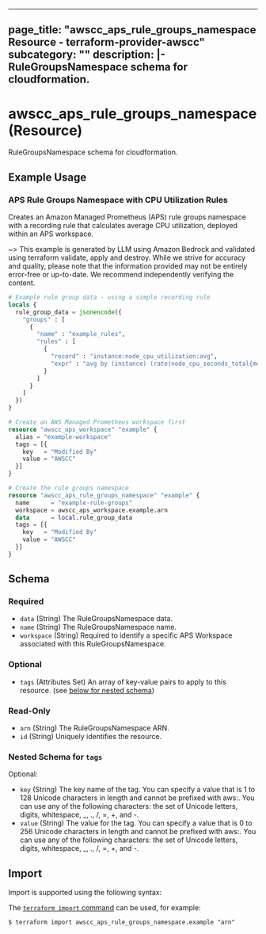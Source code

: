 
---
page_title: "awscc_aps_rule_groups_namespace Resource - terraform-provider-awscc"
subcategory: ""
description: |-
  RuleGroupsNamespace schema for cloudformation.
---

# awscc_aps_rule_groups_namespace (Resource)

RuleGroupsNamespace schema for cloudformation.

## Example Usage

### APS Rule Groups Namespace with CPU Utilization Rules

Creates an Amazon Managed Prometheus (APS) rule groups namespace with a recording rule that calculates average CPU utilization, deployed within an APS workspace.

~> This example is generated by LLM using Amazon Bedrock and validated using terraform validate, apply and destroy. While we strive for accuracy and quality, please note that the information provided may not be entirely error-free or up-to-date. We recommend independently verifying the content.

```terraform
# Example rule group data - using a simple recording rule
locals {
  rule_group_data = jsonencode({
    "groups" : [
      {
        "name" : "example_rules",
        "rules" : [
          {
            "record" : "instance:node_cpu_utilization:avg",
            "expr" : "avg by (instance) (rate(node_cpu_seconds_total{mode!=\"idle\"}[5m]) * 100)"
          }
        ]
      }
    ]
  })
}

# Create an AWS Managed Prometheus workspace first
resource "awscc_aps_workspace" "example" {
  alias = "example-workspace"
  tags = [{
    key   = "Modified By"
    value = "AWSCC"
  }]
}

# Create the rule groups namespace
resource "awscc_aps_rule_groups_namespace" "example" {
  name      = "example-rule-groups"
  workspace = awscc_aps_workspace.example.arn
  data      = local.rule_group_data
  tags = [{
    key   = "Modified By"
    value = "AWSCC"
  }]
}
```

<!-- schema generated by tfplugindocs -->
## Schema

### Required

- `data` (String) The RuleGroupsNamespace data.
- `name` (String) The RuleGroupsNamespace name.
- `workspace` (String) Required to identify a specific APS Workspace associated with this RuleGroupsNamespace.

### Optional

- `tags` (Attributes Set) An array of key-value pairs to apply to this resource. (see [below for nested schema](#nestedatt--tags))

### Read-Only

- `arn` (String) The RuleGroupsNamespace ARN.
- `id` (String) Uniquely identifies the resource.

<a id="nestedatt--tags"></a>
### Nested Schema for `tags`

Optional:

- `key` (String) The key name of the tag. You can specify a value that is 1 to 128 Unicode characters in length and cannot be prefixed with aws:. You can use any of the following characters: the set of Unicode letters, digits, whitespace, _, ., /, =, +, and -.
- `value` (String) The value for the tag. You can specify a value that is 0 to 256 Unicode characters in length and cannot be prefixed with aws:. You can use any of the following characters: the set of Unicode letters, digits, whitespace, _, ., /, =, +, and -.

## Import

Import is supported using the following syntax:

The [`terraform import` command](https://developer.hashicorp.com/terraform/cli/commands/import) can be used, for example:

```shell
$ terraform import awscc_aps_rule_groups_namespace.example "arn"
```
